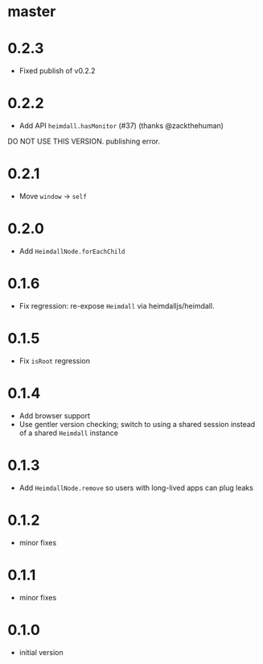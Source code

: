 # master

# 0.2.3

* Fixed publish of v0.2.2

# 0.2.2

* Add API `heimdall.hasMonitor` (#37) (thanks @zackthehuman)

DO NOT USE THIS VERSION.  publishing error.

# 0.2.1

* Move `window` -> `self`

# 0.2.0

* Add `HeimdallNode.forEachChild`

# 0.1.6

* Fix regression: re-expose `Heimdall` via heimdalljs/heimdall.

# 0.1.5

* Fix `isRoot` regression

# 0.1.4

* Add browser support
* Use gentler version checking; switch to using a shared session instead of a
  shared `Heimdall` instance

# 0.1.3

* Add `HeimdallNode.remove` so users with long-lived apps can plug leaks

# 0.1.2

* minor fixes

# 0.1.1

* minor fixes

# 0.1.0

* initial version

